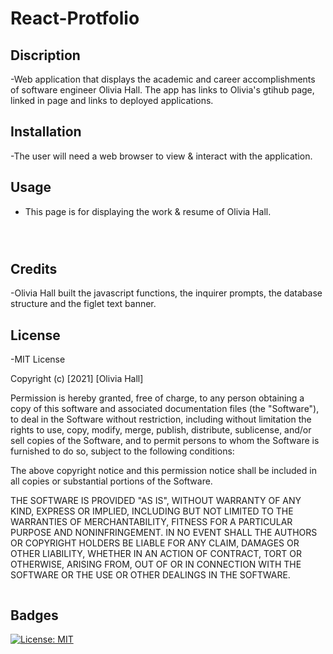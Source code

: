 # React-Protfolio

## Discription

-Web application that displays the academic and career accomplishments of software engineer Olivia Hall. The app has links to Olivia's gtihub page, linked in page and links to deployed applications.

## Installation

-The user will need a web browser to view & interact with the application.

## Usage

- This page is for displaying the work & resume of Olivia Hall.

```md[Profile pic](assets/Screenshot1)

```

```md[Projects](assets/Screenshot2)

```

```md[Contact & Resume](assets/Screenshot3)

```

## Credits

-Olivia Hall built the javascript functions, the inquirer prompts, the database structure and the figlet text banner.

## License

-MIT License

Copyright (c) [2021] [Olivia Hall]

Permission is hereby granted, free of charge, to any person obtaining a copy
of this software and associated documentation files (the "Software"), to deal
in the Software without restriction, including without limitation the rights
to use, copy, modify, merge, publish, distribute, sublicense, and/or sell
copies of the Software, and to permit persons to whom the Software is
furnished to do so, subject to the following conditions:

The above copyright notice and this permission notice shall be included in all
copies or substantial portions of the Software.

THE SOFTWARE IS PROVIDED "AS IS", WITHOUT WARRANTY OF ANY KIND, EXPRESS OR
IMPLIED, INCLUDING BUT NOT LIMITED TO THE WARRANTIES OF MERCHANTABILITY,
FITNESS FOR A PARTICULAR PURPOSE AND NONINFRINGEMENT. IN NO EVENT SHALL THE
AUTHORS OR COPYRIGHT HOLDERS BE LIABLE FOR ANY CLAIM, DAMAGES OR OTHER
LIABILITY, WHETHER IN AN ACTION OF CONTRACT, TORT OR OTHERWISE, ARISING FROM,
OUT OF OR IN CONNECTION WITH THE SOFTWARE OR THE USE OR OTHER DEALINGS IN THE
SOFTWARE.

```

```

## Badges

[![License: MIT](https://img.shields.io/badge/License-MIT-yellow.svg)](https://opensource.org/licenses/MIT)
